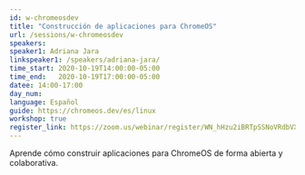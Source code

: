 ```yaml
---
id: w-chromeosdev
title: "Construcción de aplicaciones para ChromeOS"
url: /sessions/w-chromeosdev
speakers:
speaker1: Adriana Jara
linkspeaker1: /speakers/adriana-jara/
time_start: 2020-10-19T14:00:00-05:00
time_end:   2020-10-19T17:00:00-05:00
datee: 14:00-17:00
day_num: 
language: Español
guide: https://chromeos.dev/es/linux
workshop: true
register_link: https://zoom.us/webinar/register/WN_hHzu2iBRTpSSNoVRdbVX1Q
---
```


Aprende cómo construir aplicaciones para ChromeOS de forma abierta y colaborativa.